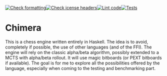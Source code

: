 [![Check formatting](https://github.com/Matteo0301/Chimera/actions/workflows/format.yml/badge.svg)](https://github.com/Matteo0301/Chimera/actions/workflows/format.yml)[![Check icense headers](https://github.com/Matteo0301/Chimera/actions/workflows/license.yml/badge.svg)](https://github.com/Matteo0301/Chimera/actions/workflows/license.yml)[![Lint code](https://github.com/Matteo0301/Chimera/actions/workflows/lint.yml/badge.svg)](https://github.com/Matteo0301/Chimera/actions/workflows/lint.yml)[![Tests](https://github.com/Matteo0301/Chimera/actions/workflows/haskell.yml/badge.svg)](https://github.com/Matteo0301/Chimera/actions/workflows/haskell.yml)


# Chimera
This is a chess engine written entirely in Haskell. The idea is to avoid, completely if possible, the use of other languages
(and of the FFI). The engine will rely on the classic alpha/beta algorithm, possibly extended to a MCTS with alpha/beta rollout. It will use magic bitboards (or PEXT bitboards if available). The goal is for me to explore all the possibilities offered by the language, especially when coming to the testing and benchmarking part. 